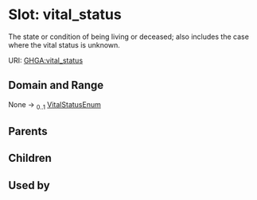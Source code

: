 
# Slot: vital_status


The state or condition of being living or deceased; also includes the case where the vital status is unknown.

URI: [GHGA:vital_status](https://w3id.org/GHGA/vital_status)


## Domain and Range

None &#8594;  <sub>0..1</sub> [VitalStatusEnum](VitalStatusEnum.md)

## Parents


## Children


## Used by

